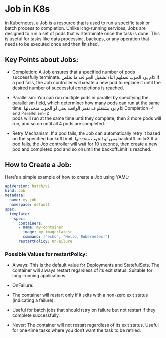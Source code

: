 
# Job in K8s 
 in Kubernetes, a Job is a resource that is used to run a specific task or batch process to completion. 
 Unlike long-running services, Jobs are designed to run a set of pods that will terminate once the task is done. 
 This is useful for tasks like data processing, backups, or any operation that needs to be executed once and then finished.


## Key Points about Jobs:
- Completion: A Job ensures that a specified number of pods successfully terminate. 
     كام بود  الجوب تعملهم اثناء تشغيل الجو لحد ما تخلص 
    If a pod fails, the Job controller will create a new pod to replace it until the desired number of successful completions is reached.


- Parallelism: You can run multiple pods in parallel by specifying the parallelism field, which determines how many pods can run at the same time.
    كام بود يشتغلو ف نفس الواقت 
   يعني لو الجوب متحددلها Completion=4   and Parallelism=2  
   pods will run at the same time until they complete, then 2 more pods will run, and so on until all 4 pods are completed.

- Retry Mechanism: If a pod fails, the Job can automatically retry it based on the specified backoffLimit.
    يعني لو الجوب متحددلها backoffLimit=3 
    If a pod fails, the Job controller will wait for 10 seconds, then create a new pod and completed pod and so on until the backoffLimit is reached. 

## How to Create a Job:
Here’s a simple example of how to create a Job using YAML:
```yaml
apiVersion: batch/v1
kind: Job
metadata:
  name: my-job
  namespace: default
spec:
  template:
    spec:
      containers:
      - name: my-container
        image: my-image:latest
        command: ["echo", "Hello, Kubernetes!"]
      restartPolicy: OnFailure
```
### Possible Values for restartPolicy:
- Always: 
 This is the default value for Deployments and StatefulSets.
 The container will always restart regardless of its exit status.
 Suitable for long-running applications.

- OnFailure:
- The container will restart only if it exits with a non-zero exit status (indicating a failure).
- Useful for batch jobs that should retry on failure but not restart if they complete successfully.

- Never:
 The container will not restart regardless of its exit status.
 Useful for one-time tasks where you don’t want the task to be retried.


